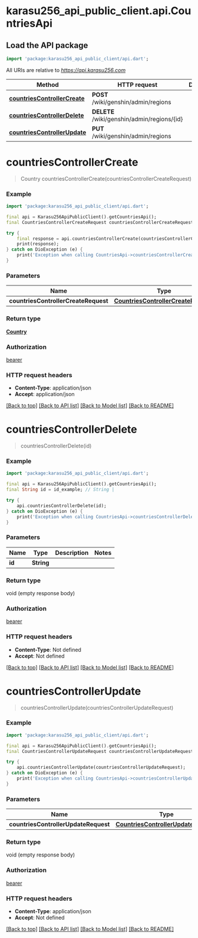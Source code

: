 # karasu256_api_public_client.api.CountriesApi

## Load the API package
```dart
import 'package:karasu256_api_public_client/api.dart';
```

All URIs are relative to *https://api.karasu256.com*

Method | HTTP request | Description
------------- | ------------- | -------------
[**countriesControllerCreate**](CountriesApi.md#countriescontrollercreate) | **POST** /wiki/genshin/admin/regions | 
[**countriesControllerDelete**](CountriesApi.md#countriescontrollerdelete) | **DELETE** /wiki/genshin/admin/regions/{id} | 
[**countriesControllerUpdate**](CountriesApi.md#countriescontrollerupdate) | **PUT** /wiki/genshin/admin/regions | 


# **countriesControllerCreate**
> Country countriesControllerCreate(countriesControllerCreateRequest)



### Example
```dart
import 'package:karasu256_api_public_client/api.dart';

final api = Karasu256ApiPublicClient().getCountriesApi();
final CountriesControllerCreateRequest countriesControllerCreateRequest = ; // CountriesControllerCreateRequest | 

try {
    final response = api.countriesControllerCreate(countriesControllerCreateRequest);
    print(response);
} catch on DioException (e) {
    print('Exception when calling CountriesApi->countriesControllerCreate: $e\n');
}
```

### Parameters

Name | Type | Description  | Notes
------------- | ------------- | ------------- | -------------
 **countriesControllerCreateRequest** | [**CountriesControllerCreateRequest**](CountriesControllerCreateRequest.md)|  | 

### Return type

[**Country**](Country.md)

### Authorization

[bearer](../README.md#bearer)

### HTTP request headers

 - **Content-Type**: application/json
 - **Accept**: application/json

[[Back to top]](#) [[Back to API list]](../README.md#documentation-for-api-endpoints) [[Back to Model list]](../README.md#documentation-for-models) [[Back to README]](../README.md)

# **countriesControllerDelete**
> countriesControllerDelete(id)



### Example
```dart
import 'package:karasu256_api_public_client/api.dart';

final api = Karasu256ApiPublicClient().getCountriesApi();
final String id = id_example; // String | 

try {
    api.countriesControllerDelete(id);
} catch on DioException (e) {
    print('Exception when calling CountriesApi->countriesControllerDelete: $e\n');
}
```

### Parameters

Name | Type | Description  | Notes
------------- | ------------- | ------------- | -------------
 **id** | **String**|  | 

### Return type

void (empty response body)

### Authorization

[bearer](../README.md#bearer)

### HTTP request headers

 - **Content-Type**: Not defined
 - **Accept**: Not defined

[[Back to top]](#) [[Back to API list]](../README.md#documentation-for-api-endpoints) [[Back to Model list]](../README.md#documentation-for-models) [[Back to README]](../README.md)

# **countriesControllerUpdate**
> countriesControllerUpdate(countriesControllerUpdateRequest)



### Example
```dart
import 'package:karasu256_api_public_client/api.dart';

final api = Karasu256ApiPublicClient().getCountriesApi();
final CountriesControllerUpdateRequest countriesControllerUpdateRequest = ; // CountriesControllerUpdateRequest | 

try {
    api.countriesControllerUpdate(countriesControllerUpdateRequest);
} catch on DioException (e) {
    print('Exception when calling CountriesApi->countriesControllerUpdate: $e\n');
}
```

### Parameters

Name | Type | Description  | Notes
------------- | ------------- | ------------- | -------------
 **countriesControllerUpdateRequest** | [**CountriesControllerUpdateRequest**](CountriesControllerUpdateRequest.md)|  | 

### Return type

void (empty response body)

### Authorization

[bearer](../README.md#bearer)

### HTTP request headers

 - **Content-Type**: application/json
 - **Accept**: Not defined

[[Back to top]](#) [[Back to API list]](../README.md#documentation-for-api-endpoints) [[Back to Model list]](../README.md#documentation-for-models) [[Back to README]](../README.md)

